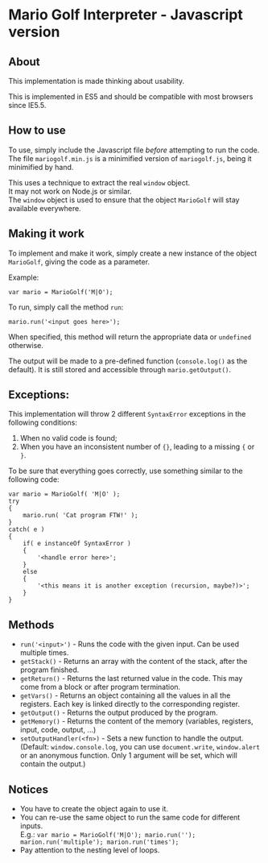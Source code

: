 # Mario Golf Interpreter - Javascript version

## About

This implementation is made thinking about usability.

This is implemented in ES5 and should be compatible with most browsers since IE5.5.

## How to use

To use, simply include the Javascript file *before* attempting to run the code.<br>
The file `mariogolf.min.js` is a minimified version of `mariogolf.js`, being it minimified by hand.

This uses a technique to extract the real `window` object.<br>
It may not work on Node.js or similar.<br>
The  `window` object is used to ensure that the object `MarioGolf` will stay available everywhere.

## Making it work

To implement and make it work, simply create a new instance of the object `MarioGolf`, giving the code as a parameter.

Example:

    var mario = MarioGolf('M|O');

To run, simply call the method `run`:

    mario.run('<input goes here>');

When specified, this method will return the appropriate data or `undefined` otherwise.

The output will be made to a pre-defined function (`console.log()` as the default). It is still stored and accessible through `mario.getOutput()`.

## Exceptions:

This implementation will throw 2 different `SyntaxError` exceptions in the following conditions:

 1. When no valid code is found;
 2. When you have an inconsistent number of `{}`, leading to a missing `{` or `}`.

To be sure that everything goes correctly, use something similar to the following code:

    var mario = MarioGolf( 'M|O' );
    try
    {
        mario.run( 'Cat program FTW!' );
    }
    catch( e )
    {
        if( e instanceOf SyntaxError )
        {
            '<handle error here>';
        }
        else
        {
            '<this means it is another exception (recursion, maybe?)>';
        }
    }

## Methods

 - `run('<input>')` - Runs the code with the given input. Can be used multiple times.
 - `getStack()` - Returns an array with the content of the stack, after the program finished.
 - `getReturn()` - Returns the last returned value in the code. This may come from a block or after program termination.
 - `getVars()` - Returns an object containing all the values in all the registers. Each key is linked directly to the corresponding register.
 - `getOutput()` - Returns the output produced by the program.
 - `getMemory()` - Returns the content of the memory (variables, registers, input, code, output, ...)
 - `setOutputHandler(<fn>)` - Sets a new function to handle the output.<br>
   (Default: `window.console.log`, you can use `document.write`, `window.alert` or an anonymous function. Only 1 argument will be set, which will contain the output.)

## Notices

 - You have to create the object again to use it.
 - You can re-use the same object to run the same code for different inputs.<br>
   E.g.: `var mario = MarioGolf('M|O'); mario.run(''); marion.run('multiple'); marion.run('times');`
 - Pay attention to the nesting level of loops.

